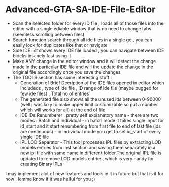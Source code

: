 # Advanced-GTA-SA-IDE-File-Editor

- Scan the selected folder for every ID file , loads all of those files into the editor with a single ediable window that is no need to change tabs (seemless scrolling between files) 
- Search function search through all ide files in a single go , you can easily look for duplicates like that or navigate
- Side IDE list shows every IDE file loaded , you can navigate between IDE blocks insanely fast using it
- Make ANY change in the editor window and it will detect the change made in the particular IDE file and will the update the change in the original file accordingly once you save the changes
- The TOOLS section has some interesting stuff :
    - Generation of Brief Decription of the IDE files opened in editor which includeds , type of ide file , ID range of ide file (maybe bugged for few ide files) , Total no of entries
    - The generated file also shows all the unused ids between 0-90000 (well i was lazy to make upper limit customizable so put a number which will works for all) at the end of file
    - IDE IDs Renumberer , pretty self explanatory name
          - there are two modes : Batch and Individual
               - in batch mode it takes single input for id_start and it start renumbering from first file to end of last file (ids are continuous)
               - in individual mode you get to set id_start of every single IDE file
    - IPL LOD Separator - This tool processes IPL files by extracting LOD models entries from inst section and saving them separately in a new ipl file with same name in different folder.The original IPL file is updated to remove LOD models entries, which is very handy 
                          for creating Binary IPLs


I may implement alot of new features and tools in it in future but that is it for now , lemme know if it was helful for you ;) 
